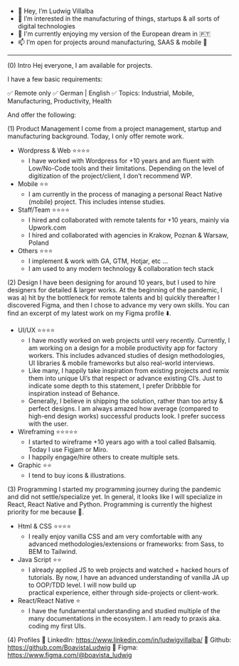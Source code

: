 - 👋 Hey, I’m Ludwig Villalba
- 👀 I’m interested in the manufacturing of things, startups & all sorts of digital technologies
- 💞️ I'm currently enjoying my version of the European dream in 🇵🇹
- 📫 I’m open for projects around manufacturing, SAAS & mobile 🥰

-----

(0) Intro
Hej everyone,
I am available for projects.

I have a few basic requirements:

✅ Remote only
✅ German | English
✅ Topics: Industrial, Mobile, Manufacturing, Productivity, Health

And offer the following:

(1) Product Management
I come from a project management, startup and manufacturing background. Today, I only offer remote work.
- Wordpress & Web  ⭐️⭐️⭐️⭐️
  - I have worked with Wordpress for +10 years and am fluent with Low/No-Code tools and their limitations. Depending on the level of digitization of the project/client, I don’t recommend WP.
- Mobile ⭐️⭐️
  - I am currently in the process of managing a personal React Native (mobile) project. This includes intense studies.
- Staff/Team  ⭐️⭐️⭐️⭐️
  - I hired and collaborated with remote talents for +10 years, mainly via Upwork.com
  - I hired and collaborated with agencies in Krakow, Poznan & Warsaw, Poland
- Others  ⭐️⭐️⭐️
  - I implement & work with GA, GTM, Hotjar, etc …
  - I am used to any modern technology & collaboration tech stack

(2) Design
I have been designing for around 10 years, but I used to hire designers for detailed & larger works. At the beginning of the pandemic, I was a) hit by the bottleneck for remote talents and 
b) quickly thereafter I discovered Figma, and then I chose to advance my very own skills. You can find an excerpt of my latest work on my Figma profile ⬇️.

- UI/UX ⭐️⭐️⭐️⭐️
  - I have mostly worked on web projects until very recently. Currently, I am working on a design for a mobile productivity app for factory workers. This includes advanced studies of design methodologies, UI libraries & mobile frameworks but also real-world interviews.
  - Like many, I happily take inspiration from existing projects and remix them into unique UI’s that respect or advance existing CI’s. Just to indicate some depth to this statement, I prefer Dribbble for inspiration instead of Behance. 
  - Generally, I believe in shipping the solution, rather than too artsy & perfect designs. I am always amazed how average (compared to high-end design works) successful products look. I prefer success with the user.
- Wireframing ⭐️⭐️⭐️⭐️⭐️
  - I started to wireframe +10 years ago with a tool called Balsamiq. Today I use Figjam or Miro. 
  - I happily engage/hire others to create multiple sets.
- Graphic ⭐️⭐️
  -  I tend to buy icons & illustrations.

(3) Programming
I started my programming journey during the pandemic and did not settle/specialize yet. In general, it looks like I will specialize in React, React Native and Python. Programming is currently the highest priority for me because 🤩.

- Html & CSS ⭐️⭐️⭐️⭐️
  - I really enjoy vanilla CSS and am very comfortable with any advanced methodologies/extensions or frameworks: from Sass, to BEM to Tailwind.  
- Java Script ⭐️⭐️
  - I already applied JS to web projects and watched + hacked hours of tutorials. By now, I have an advanced understanding of vanilla JA up to OOP/TDD level. I will now build up   
  practical experience, either through side-projects or client-work.
- React/React Native ⭐️
  - I have the fundamental understanding and studied multiple of the many documentations in the ecosystem. I am ready to praxis aka. coding my first UIs.


(4) Profiles
🔗 LinkedIn: https://www.linkedin.com/in/ludwigvillalba/
🔗 Github: https://github.com/BoavistaLudwig
🔗 Figma: https://www.figma.com/@boavista_ludwig


<!---
BoavistaLudwig/BoavistaLudwig is a ✨ special ✨ repository because its `README.md` (this file) appears on your GitHub profile.
You can click the Preview link to take a look at your changes.
--->
